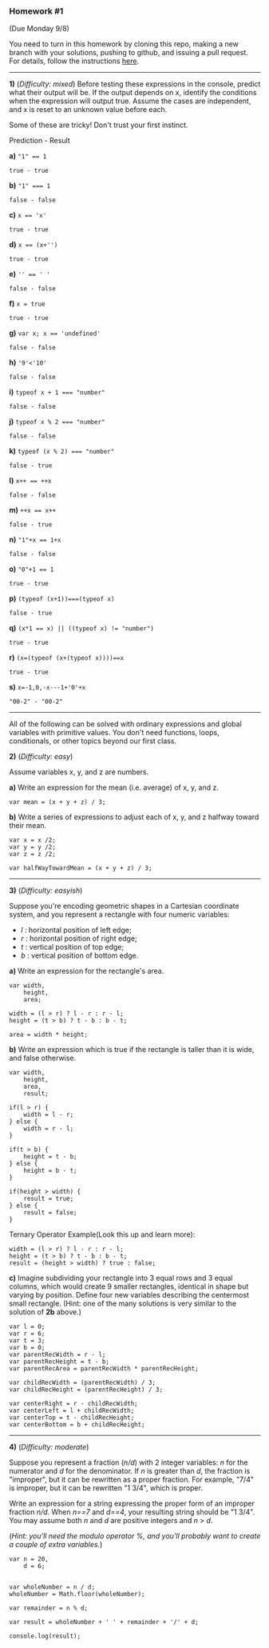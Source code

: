 
### Homework #1
(Due Monday 9/8)

You need to turn in this homework by cloning this repo, making a new branch with your solutions, pushing to github, and issuing a pull request.
For details, follow the instructions [here](http://portlandcodeschool.github.io/jse/2014/05/12/command-line-and-git-slides/#/14).

---

**1)** (_Difficulty: mixed_)
Before testing these expressions in the console, predict what their output will be.  If the output depends on x, identify the conditions when the expression will output true.  Assume the cases are independent, and x is reset to an unknown value before each.

Some of these are tricky!  Don't trust your first instinct.  

Prediction - Result

**a)** `"1" == 1`

`true - true`

**b)** `"1" === 1`

`false - false`

**c)** `x == 'x'`

`true - true`

**d)** `x == (x+'')`

`true - true`

**e)** `'' == ' '`

`false - false`

**f)** `x = true`

`true - true`

**g)** `var x; x == 'undefined'`

`false - false` 

**h)** `'9'<'10'`

`false - false`

**i)** `typeof x + 1 === "number"`

`false - false`

**j)** `typeof x % 2 === "number"`

`false - false`

**k)** `typeof (x % 2) === "number"`

`false - true`

**l)** `x++ == ++x`

`false - false`

**m)** `++x == x++`

`false - true`

**n)** `"1"+x == 1+x`

`false - false`

**o)** `"0"+1 == 1`

`true - true`

**p)** `(typeof (x+1))===(typeof x)`

`false - true`

**q)** `(x*1 == x) || ((typeof x) != "number")`

`true - true`

**r)** `(x=(typeof (x+(typeof x))))==x`

`true - true`

**s)** `x=-1,0,-x---1+'0'+x`

` "00-2" - "00-2" `

---

All of the following can be solved with ordinary expressions and global variables with primitive values.  You don't need functions, loops, conditionals, or other topics beyond our first class.

 **2)** (_Difficulty: easy_)

Assume variables x, y, and z are numbers.

**a)**
Write an expression for the mean (i.e. average) of x, y, and z.

	var mean = (x + y + z) / 3;


**b)**
Write a series of expressions to adjust each of x, y, and z
halfway toward their mean.

	var x = x /2;
	var y = y /2;
	var z = z /2;

	var halfWayTowardMean = (x + y + z) / 3;

---

**3)** (_Difficulty: easyish_)

Suppose you're encoding geometric shapes in a Cartesian coordinate system, and you represent a rectangle with four numeric variables:

- _l_ : horizontal position of left edge;
- _r_ : horizontal position of right edge;
- _t_ : vertical position of top edge;
- _b_ : vertical position of bottom edge.

**a)**
Write an expression for the rectangle's area.

	var width,
        height,
        area;
    
    width = (l > r) ? l - r : r - l;
    height = (t > b) ? t - b : b - t;
    
    area = width * height;
    
    

**b)**
Write an expression which is true if the rectangle is taller than it is wide, and false otherwise.

	var width,
		height,
		area,
		result;

	if(l > r) {
		width = l - r;
	} else {
		width = r - l;	
	}
	
	if(t > b) {
		height = t - b;
	} else {
		height = b - t;
	}
	
	if(height > width) {
		result = true;
	} else {
		result = false;
	}
	
	
	
Ternary Operator Example(Look this up and learn more):
	
	width = (l > r) ? l - r : r - l;
    height = (t > b) ? t - b : b - t;
    result = (height > width) ? true : false;
	

**c)**
Imagine subdividing your rectangle into 3 equal rows and 3 equal columns, which would create 9 smaller rectangles, identical in shape but varying by position.
Define four new variables describing the centermost small rectangle.
(Hint: one of the many solutions is very similar to the solution of **2b** above.)


    var l = 0;
    var r = 6;
    var t = 3;
    var b = 0;
	var parentRecWidth = r - l;
	var parentRecHeight = t - b;
	var parentRecArea = parentRecWidth * parentRecHeight;	

	var childRecWidth = (parentRecWidth) / 3;
	var childRecHeight = (parentRecHeight) / 3;

	var centerRight = r - childRecWidth;
	var centerLeft = l + childRecWidth;
	var centerTop = t - childRecHeight;
	var centerBottom = b + childRecHeight;


---

**4)** (_Difficulty: moderate_)

Suppose you represent a fraction (_n/d_) with 2 integer variables: _n_ for the numerator and _d_ for the denominator.
If _n_ is greater than _d_, the fraction is "improper", but it can be rewritten as a proper fraction.  For example, "7/4" is improper, but it can be rewritten "1 3/4", which is proper.

Write an expression for a string expressing the proper form of an improper fraction _n/d_.  When _n==7_ and _d==4_, your resulting string should be "1 3/4".  You may assume both _n_ and _d_ are positive integers and _n_ > _d_.

(_Hint: you'll need the modulo operator _%_, and you'll probably want to create a couple of extra variables._)
	
	var n = 20,
        d = 6;
    
    
    var wholeNumber = n / d;
    wholeNumber = Math.floor(wholeNumber);
    
    var remainder = n % d;
    
    var result = wholeNumber + ' ' + remainder + '/' + d;
    
    console.log(result);
